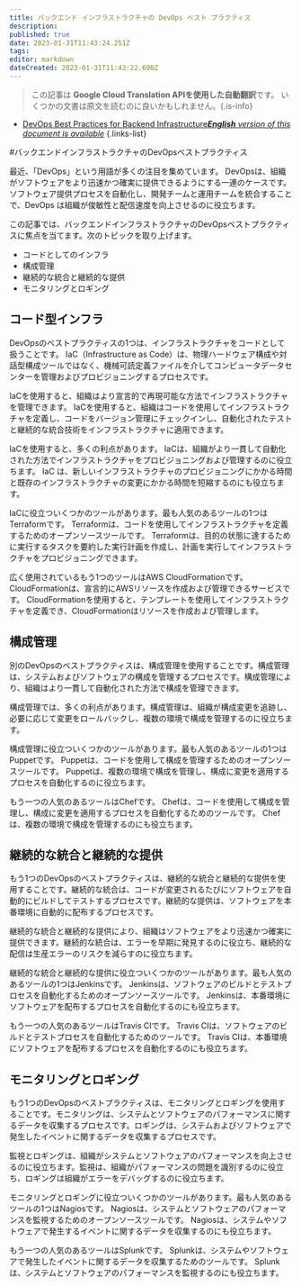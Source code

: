 ```yaml
---
title: バックエンド インフラストラクチャの DevOps ベスト プラクティス
description: 
published: true
date: 2023-01-31T11:43:24.251Z
tags: 
editor: markdown
dateCreated: 2023-01-31T11:43:22.690Z
---
```


> この記事は **Google Cloud Translation APIを使用した自動翻訳**です。
いくつかの文書は原文を読むのに良いかもしれません。{.is-info}

- [DevOps Best Practices for Backend Infrastructure***English** version of this document is available*](/en/Knowledge-base/Backend/devops-best-practices-for-backend-infrastructure)
{.links-list}



#バックエンドインフラストラクチャのDevOpsベストプラクティス

最近、「DevOps」という用語が多くの注目を集めています。 DevOpsは、組織がソフトウェアをより迅速かつ確実に提供できるようにする一連のケースです。ソフトウェア提供プロセスを自動化し、開発チームと運用チームを統合することで、DevOps は組織が俊敏性と配信速度を向上させるのに役立ちます。

この記事では、バックエンドインフラストラクチャのDevOpsベストプラクティスに焦点を当てます。次のトピックを取り上げます。

- コードとしてのインフラ
- 構成管理
- 継続的な統合と継続的な提供
- モニタリングとロギング

## コード型インフラ

DevOpsのベストプラクティスの1つは、インフラストラクチャをコードとして扱うことです。 IaC（Infrastructure as Code）は、物理ハードウェア構成や対話型構成ツールではなく、機械可読定義ファイルを介してコンピュータデータセンターを管理およびプロビジョニングするプロセスです。

IaCを使用すると、組織はより宣言的で再現可能な方法でインフラストラクチャを管理できます。 IaCを使用すると、組織はコードを使用してインフラストラクチャを定義し、コードをバージョン管理にチェックインし、自動化されたテストと継続的な統合技術をインフラストラクチャに適用できます。

IaCを使用すると、多くの利点があります。 IaCは、組織がより一貫して自動化された方法でインフラストラクチャをプロビジョニングおよび管理するのに役立ちます。 IaC は、新しいインフラストラクチャのプロビジョニングにかかる時間と既存のインフラストラクチャの変更にかかる時間を短縮するのにも役立ちます。

IaCに役立ついくつかのツールがあります。最も人気のあるツールの1つはTerraformです。 Terraformは、コードを使用してインフラストラクチャを定義するためのオープンソースツールです。 Terraformは、目的の状態に達するために実行するタスクを要約した実行計画を作成し、計画を実行してインフラストラクチャをプロビジョニングできます。

広く使用されているもう1つのツールはAWS CloudFormationです。 CloudFormationは、宣言的にAWSリソースを作成および管理できるサービスです。 CloudFormationを使用すると、テンプレートを使用してインフラストラクチャを定義でき、CloudFormationはリソースを作成および管理します。

## 構成管理

別のDevOpsのベストプラクティスは、構成管理を使用することです。構成管理は、システムおよびソフトウェアの構成を管理するプロセスです。構成管理により、組織はより一貫して自動化された方法で構成を管理できます。

構成管理では、多くの利点があります。構成管理は、組織が構成変更を追跡し、必要に応じて変更をロールバックし、複数の環境で構成を管理するのに役立ちます。

構成管理に役立ついくつかのツールがあります。最も人気のあるツールの1つはPuppetです。 Puppetは、コードを使用して構成を管理するためのオープンソースツールです。 Puppetは、複数の環境で構成を管理し、構成に変更を適用するプロセスを自動化するのに役立ちます。

もう一つの人気のあるツールはChefです。 Chefは、コードを使用して構成を管理し、構成に変更を適用するプロセスを自動化するためのツールです。 Chef は、複数の環境で構成を管理するのにも役立ちます。

## 継続的な統合と継続的な提供

もう1つのDevOpsのベストプラクティスは、継続的な統合と継続的な提供を使用することです。継続的な統合は、コードが変更されるたびにソフトウェアを自動的にビルドしてテストするプロセスです。継続的な提供は、ソフトウェアを本番環境に自動的に配布するプロセスです。

継続的な統合と継続的な提供により、組織はソフトウェアをより迅速かつ確実に提供できます。継続的な統合は、エラーを早期に発見するのに役立ち、継続的な配信は生産エラーのリスクを減らすのに役立ちます。

継続的な統合と継続的な提供に役立ついくつかのツールがあります。最も人気のあるツールの1つはJenkinsです。 Jenkinsは、ソフトウェアのビルドとテストプロセスを自動化するためのオープンソースツールです。 Jenkinsは、本番環境にソフトウェアを配布するプロセスを自動化するのにも役立ちます。

もう一つの人気のあるツールはTravis CIです。 Travis CIは、ソフトウェアのビルドとテストプロセスを自動化するためのツールです。 Travis CIは、本番環境にソフトウェアを配布するプロセスを自動化するのにも役立ちます。

## モニタリングとロギング

もう1つのDevOpsのベストプラクティスは、モニタリングとロギングを使用することです。モニタリングは、システムとソフトウェアのパフォーマンスに関するデータを収集するプロセスです。ロギングは、システムおよびソフトウェアで発生したイベントに関するデータを収集するプロセスです。

監視とロギングは、組織がシステムとソフトウェアのパフォーマンスを向上させるのに役立ちます。監視は、組織がパフォーマンスの問題を識別するのに役立ち、ロギングは組織がエラーをデバッグするのに役立ちます。

モニタリングとロギングに役立ついくつかのツールがあります。最も人気のあるツールの1つはNagiosです。 Nagiosは、システムとソフトウェアのパフォーマンスを監視するためのオープンソースツールです。 Nagiosは、システムやソフトウェアで発生するイベントに関するデータを収集するのにも役立ちます。

もう一つの人気のあるツールはSplunkです。 Splunkは、システムやソフトウェアで発生したイベントに関するデータを収集するためのツールです。 Splunkは、システムとソフトウェアのパフォーマンスを監視するのにも役立ちます。